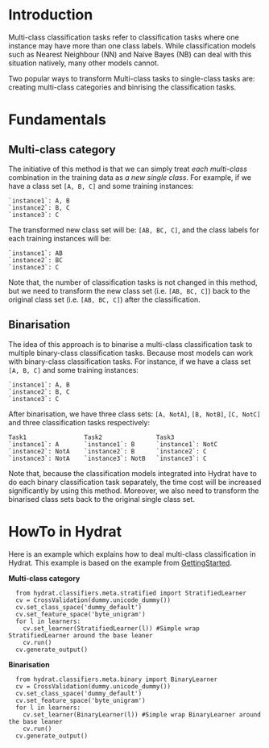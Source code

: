 # Introduction #

Multi-class classification tasks refer to classification tasks where one instance may have more than one class labels. While classification models such as Nearest Neighbour (NN) and Naive Bayes (NB) can deal with this situation natively, many other models cannot.

Two popular ways to transform Multi-class tasks to single-class tasks are: creating multi-class categories and binrising the classification tasks.

# Fundamentals #
## Multi-class category ##
The initiative of this method is that we can simply treat _each multi-class_ combination in the training data as _a new single class_. For example, if we have a class set `[A, B, C]` and some training instances:

```
`instance1`: A, B
`instance2`: B, C
`instance3`: C
```


The transformed new class set will be: `[AB, BC, C]`, and the class labels for each training instances will be:

```
`instance1`: AB
`instance2`: BC
`instance3`: C
```

Note that, the number of classification tasks is not changed in this method, but we need to transform the new class set (i.e. `[AB, BC, C]`) back to the original class set (i.e. `[AB, BC, C]`) after the classification.

## Binarisation ##
The idea of this approach is to binarise a multi-class classification task to multiple binary-class classification tasks. Because most models can work with binary-class classification tasks. For instance, if we have a class set `[A, B, C]` and some training instances:

```
`instance1`: A, B
`instance2`: B, C
`instance3`: C
```

After binarisation, we have three class sets: `[A, NotA]`, `[B, NotB]`, `[C, NotC]` and three classification tasks respectively:
```
Task1                Task2               Task3
`instance1`: A       `instance1`: B      `instance1`: NotC
`instance2`: NotA    `instance2`: B      `instance2`: C
`instance3`: NotA    `instance3`: NotB   `instance3`: C
```

Note that, because the classification models integrated into Hydrat have to do each binary classification task separately, the time cost will be increased significantly by using this method. Moreover, we also need to transform the binarised class sets back to the original single class set.

# HowTo in Hydrat #
Here is an example which explains how to deal multi-class classification in Hydrat. This example is based on the example from [GettingStarted](GettingStarted.md).

**Multi-class category**
```
  from hydrat.classifiers.meta.stratified import StratifiedLearner
  cv = CrossValidation(dummy.unicode_dummy())
  cv.set_class_space('dummy_default')
  cv.set_feature_space('byte_unigram')
  for l in learners:
    cv.set_learner(StratifiedLearner(l)) #Simple wrap StratifiedLearner around the base leaner
    cv.run()
  cv.generate_output()
```

**Binarisation**
```
  from hydrat.classifiers.meta.binary import BinaryLearner
  cv = CrossValidation(dummy.unicode_dummy())
  cv.set_class_space('dummy_default')
  cv.set_feature_space('byte_unigram')
  for l in learners:
    cv.set_learner(BinaryLearner(l)) #Simple wrap BinaryLearner around the base leaner
    cv.run()
  cv.generate_output()
```